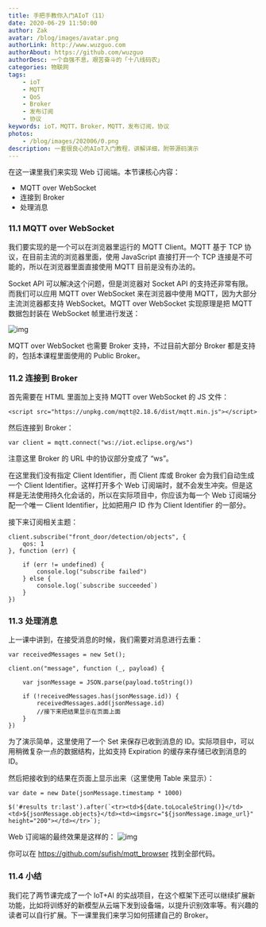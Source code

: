 ```yaml
---
title: 手把手教你入门AIoT（11）
date: 2020-06-29 11:50:00
author: Zak
avatar: /blog/images/avatar.png
authorLink: http://www.wuzguo.com
authorAbout: https://github.com/wuzguo
authorDesc: 一个自强不息，艰苦奋斗的「十八线码农」
categories: 物联网
tags: 
	- ioT
	- MQTT
	- QoS
	- Broker
	- 发布订阅
	- 协议
keywords: ioT，MQTT，Broker，MQTT，发布订阅，协议
photos:
	- /blog/images/202006/0.png
description: 一套很良心的AIoT入门教程，讲解详细，附带源码演示
---
```



在这一课里我们来实现 Web 订阅端。本节课核心内容：

- MQTT over WebSocket
- 连接到 Broker
- 处理消息

### 11.1 MQTT over WebSocket

我们要实现的是一个可以在浏览器里运行的 MQTT Client。MQTT 基于 TCP 协议，在目前主流的浏览器里面，使用 JavaScript 直接打开一个 TCP 连接是不可能的，所以在浏览器里面直接使用 MQTT 目前是没有办法的。

Socket API 可以解决这个问题，但是浏览器对 Socket API 的支持还非常有限。而我们可以应用 MQTT over WebSocket 来在浏览器中使用 MQTT，因为大部分主流浏览器都支持 WebSocket。MQTT over WebSocket 实现原理是把 MQTT 数据包封装在 WebSocket 帧里进行发送：

![img](/blog/images/202006/8.png)

MQTT over WebSocket 也需要 Broker 支持，不过目前大部分 Broker 都是支持的，包括本课程里面使用的 Public Broker。

### 11.2 连接到 Broker

首先需要在 HTML 里面加上支持 MQTT over WebSocket 的 JS 文件：

```
<script src="https://unpkg.com/mqtt@2.18.6/dist/mqtt.min.js"></script>
```

然后连接到 Broker：

```
var client = mqtt.connect("ws://iot.eclipse.org/ws")
```

注意这里 Broker 的 URL 中的协议部分变成了 “ws”。

在这里我们没有指定 Client Identifier，而 Client 库或 Broker 会为我们自动生成一个 Client Identifier。这样打开多个 Web 订阅端时，就不会发生冲突。但是这样是无法使用持久化会话的，所以在实际项目中，你应该为每一个 Web 订阅端分配一个唯一 Client Identifier，比如把用户 ID 作为 Client Identifier 的一部分。

接下来订阅相关主题：

```
client.subscribe("front_door/detection/objects", {
    qos: 1
}, function (err) {

    if (err != undefined) {
        console.log("subscribe failed")
    } else {
        console.log(`subscribe succeeded`)
    }
})
```

### 11.3 处理消息

上一课中讲到，在接受消息的时候，我们需要对消息进行去重：

```
var receivedMessages = new Set();

client.on("message", function (_, payload) {

    var jsonMessage = JSON.parse(payload.toString())

    if (!receivedMessages.has(jsonMessage.id)) {
        receivedMessages.add(jsonMessage.id)
        //接下来把结果显示在页面上面
    }
})
```

为了演示简单，这里使用了一个 Set 来保存已收到消息的 ID。实际项目中，可以用稍微复杂一点的数据结构，比如支持 Expiration 的缓存来存储已收到消息的 ID。

然后把接收到的结果在页面上显示出来（这里使用 Table 来显示）：

```
var date = new Date(jsonMessage.timestamp * 1000)

$('#results tr:last').after(`<tr><td>${date.toLocaleString()}</td><td>${jsonMessage.objects}</td><td><imgsrc="${jsonMessage.image_url}" height="200"></td></tr>`);
```

Web 订阅端的最终效果是这样的：
![img](/blog/images/202006/9.gif)


你可以在 https://github.com/sufish/mqtt_browser 找到全部代码。

### 11.4 小结

我们花了两节课完成了一个 IoT+AI 的实战项目，在这个框架下还可以继续扩展新功能，比如将训练好的新模型从云端下发到设备端，以提升识别效率等。有兴趣的读者可以自行扩展。下一课里我们来学习如何搭建自己的 Broker。
